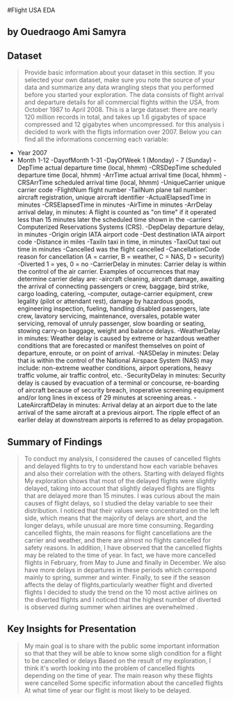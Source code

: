 #Flight USA EDA
## by Ouedraogo Ami Samyra


## Dataset

> Provide basic information about your dataset in this section. If you selected your own dataset, make sure you note the source of your data and summarize any data wrangling steps that you performed before you started your exploration.
The data consists of flight arrival and departure details for all commercial flights within the USA, from October 1987 to April 2008. This is a large dataset: there are nearly 120 million records in total, and takes up 1.6 gigabytes of space compressed and 12 gigabytes when uncompressed.
for this analysis i decided to work with the fligts information over 2007. Below you can find all the informations concerning each variable:
- Year 2007
- Month 1-12
-DayofMonth 1-31
-DayOfWeek 1 (Monday) - 7 (Sunday)
-DepTime actual departure time (local, hhmm)
-CRSDepTime scheduled departure time (local, hhmm)
-ArrTime actual arrival time (local, hhmm)
-CRSArrTime scheduled arrival time (local, hhmm)
-UniqueCarrier unique carrier code
-FlightNum flight number
-TailNum plane tail number: aircraft registration, unique aircraft identifier
-ActualElapsedTime in minutes
-CRSElapsedTime in minutes
-AirTime in minutes
-ArrDelay arrival delay, in minutes: A flight is counted as "on time" if it operated less than 15 minutes later the scheduled time shown in the -carriers' Computerized Reservations Systems (CRS).
-DepDelay departure delay, in minutes
-Origin origin IATA airport code
-Dest destination IATA airport code
-Distance in miles
-TaxiIn taxi in time, in minutes
-TaxiOut taxi out time in minutes
-Cancelled was the flight cancelled
-CancellationCode reason for cancellation (A = carrier, B = weather, C = NAS, D = security)
-Diverted 1 = yes, 0 = no
-CarrierDelay in minutes: Carrier delay is within the control of the air carrier. Examples of occurrences that may determine carrier delay are: -aircraft cleaning, aircraft damage, awaiting the arrival of connecting passengers or crew, baggage, bird strike, cargo loading, catering, -computer, outage-carrier equipment, crew legality (pilot or attendant rest), damage by hazardous goods, engineering inspection, fueling, handling disabled passengers, late crew, lavatory servicing, maintenance, oversales, potable water servicing, removal of unruly passenger, slow boarding or seating, stowing carry-on baggage, weight and balance delays.
-WeatherDelay in minutes: Weather delay is caused by extreme or hazardous weather conditions that are forecasted or manifest themselves on point of departure, enroute, or on point of arrival.
-NASDelay in minutes: Delay that is within the control of the National Airspace System (NAS) may include: non-extreme weather conditions, airport operations, heavy traffic volume, air traffic control, etc.
-SecurityDelay in minutes: Security delay is caused by evacuation of a terminal or concourse, re-boarding of aircraft because of security breach, inoperative screening equipment and/or long lines in excess of 29 minutes at screening areas.
-LateAircraftDelay in minutes: Arrival delay at an airport due to the late arrival of the same aircraft at a previous airport. The ripple effect of an earlier delay at downstream airports is referred to as delay propagation.

## Summary of Findings
 
> To conduct my analysis, I considered the causes of cancelled flights and delayed flights to try to understand how each variable behaves and also their correlation with the others. 
    Starting with delayed flights
    My exploration shows that most of the delayed flights were slightly delayed, taking into account that slightly delayed flights are flights that are delayed more than 15 minutes. I was curious about the main causes of flight delays, so I studied the delay variable to see their distribution. I noticed that their values were concentrated on the left side, which means that the majority of delays are short, and the longer delays, while unusual  are more time consuming.
    Regarding cancelled flights, the main reasons for flight cancellations are the carrier and weather, and there are almost no flights cancelled for safety reasons.
    In addition, I have observed that the cancelled flights may be related to the time of year. In fact, we have more cancelled flights in February, from May to June and finally in December. We also have more delays in departures in these periods which correspond mainly to spring, summer and winter.
    Finally, to see if the season  affects the delay of flights,particularly weather flight and diverted flights I decided to study the trend on the 10 most active airlines on the diverted flights and I noticed that the highest number of diverted is observed during summer when airlines are overwhelmed .

  
 

## Key Insights for Presentation
>My main goal is to share with the public some important information so that that they will be able to know some sligh condition for a flight to be cancelled or delays
>Based on the result of my exploration, I think it's worth looking into the problem of cancelled flights depending on the time of year.
>The main reason why these flights were cancelled
>Some specific information about the cancelled flights
>At what time of year our flight is most likely to be delayed.
